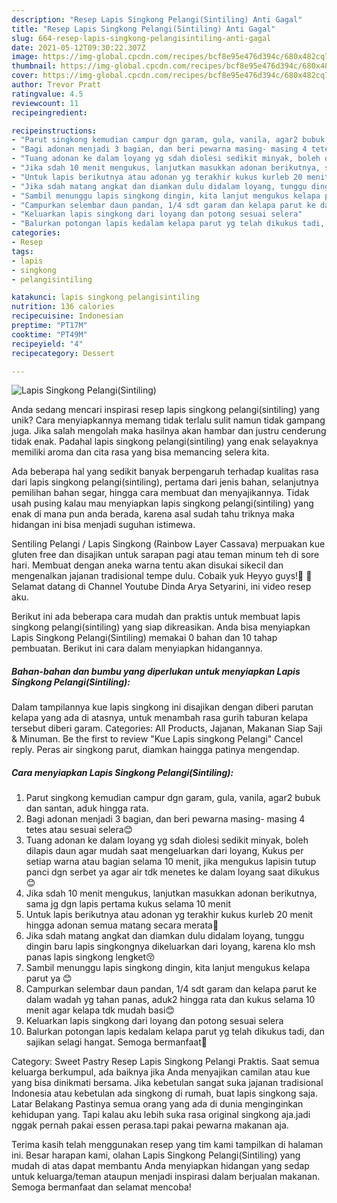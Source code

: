 ```yaml
---
description: "Resep Lapis Singkong Pelangi(Sintiling) Anti Gagal"
title: "Resep Lapis Singkong Pelangi(Sintiling) Anti Gagal"
slug: 664-resep-lapis-singkong-pelangisintiling-anti-gagal
date: 2021-05-12T09:30:22.307Z
image: https://img-global.cpcdn.com/recipes/bcf8e95e476d394c/680x482cq70/lapis-singkong-pelangisintiling-foto-resep-utama.jpg
thumbnail: https://img-global.cpcdn.com/recipes/bcf8e95e476d394c/680x482cq70/lapis-singkong-pelangisintiling-foto-resep-utama.jpg
cover: https://img-global.cpcdn.com/recipes/bcf8e95e476d394c/680x482cq70/lapis-singkong-pelangisintiling-foto-resep-utama.jpg
author: Trevor Pratt
ratingvalue: 4.5
reviewcount: 11
recipeingredient:

recipeinstructions:
- "Parut singkong kemudian campur dgn garam, gula, vanila, agar2 bubuk dan santan, aduk hingga rata."
- "Bagi adonan menjadi 3 bagian, dan beri pewarna masing- masing 4 tetes atau sesuai selera😊"
- "Tuang adonan ke dalam loyang yg sdah diolesi sedikit minyak, boleh dilapis daun agar mudah saat mengeluarkan dari loyang, Kukus per setiap warna atau bagian selama 10 menit, jika mengukus lapisin tutup panci dgn serbet ya agar air tdk menetes ke dalam loyang saat dikukus😊"
- "Jika sdah 10 menit mengukus, lanjutkan masukkan adonan berikutnya, sama jg dgn lapis pertama kukus selama 10 menit"
- "Untuk lapis berikutnya atau adonan yg terakhir kukus kurleb 20 menit hingga adonan semua matang secara merata🤗"
- "Jika sdah matang angkat dan diamkan dulu didalam loyang, tunggu dingin baru lapis singkongnya dikeluarkan dari loyang, karena klo msh panas lapis singkong lengket😚"
- "Sambil menunggu lapis singkong dingin, kita lanjut mengukus kelapa parut ya 😊"
- "Campurkan selembar daun pandan, 1/4 sdt garam dan kelapa parut ke dalam wadah yg tahan panas, aduk2 hingga rata dan kukus selama 10 menit agar kelapa tdk mudah basi😊"
- "Keluarkan lapis singkong dari loyang dan potong sesuai selera"
- "Balurkan potongan lapis kedalam kelapa parut yg telah dikukus tadi, dan sajikan selagi hangat. Semoga bermanfaat🤗"
categories:
- Resep
tags:
- lapis
- singkong
- pelangisintiling

katakunci: lapis singkong pelangisintiling 
nutrition: 136 calories
recipecuisine: Indonesian
preptime: "PT17M"
cooktime: "PT49M"
recipeyield: "4"
recipecategory: Dessert

---
```



![Lapis Singkong Pelangi(Sintiling)](https://img-global.cpcdn.com/recipes/bcf8e95e476d394c/680x482cq70/lapis-singkong-pelangisintiling-foto-resep-utama.jpg)

Anda sedang mencari inspirasi resep lapis singkong pelangi(sintiling) yang unik? Cara menyiapkannya memang tidak terlalu sulit namun tidak gampang juga. Jika salah mengolah maka hasilnya akan hambar dan justru cenderung tidak enak. Padahal lapis singkong pelangi(sintiling) yang enak selayaknya memiliki aroma dan cita rasa yang bisa memancing selera kita.

Ada beberapa hal yang sedikit banyak berpengaruh terhadap kualitas rasa dari lapis singkong pelangi(sintiling), pertama dari jenis bahan, selanjutnya pemilihan bahan segar, hingga cara membuat dan menyajikannya. Tidak usah pusing kalau mau menyiapkan lapis singkong pelangi(sintiling) yang enak di mana pun anda berada, karena asal sudah tahu triknya maka hidangan ini bisa menjadi suguhan istimewa.

Sentiling Pelangi / Lapis Singkong (Rainbow Layer Cassava) merpuakan kue gluten free dan disajikan untuk sarapan pagi atau teman minum teh di sore hari. Membuat dengan aneka warna tentu akan disukai sikecil dan mengenalkan jajanan tradisional tempe dulu. Cobaik yuk Heyyo guys!🖤 🌹Selamat datang di Channel Youtube Dinda Arya Setyarini, ini video resep aku.


Berikut ini ada beberapa cara mudah dan praktis untuk membuat lapis singkong pelangi(sintiling) yang siap dikreasikan. Anda bisa menyiapkan Lapis Singkong Pelangi(Sintiling) memakai 0 bahan dan 10 tahap pembuatan. Berikut ini cara dalam menyiapkan hidangannya.

<!--inarticleads1-->

##### Bahan-bahan dan bumbu yang diperlukan untuk menyiapkan Lapis Singkong Pelangi(Sintiling):



Dalam tampilannya kue lapis singkong ini disajikan dengan diberi parutan kelapa yang ada di atasnya, untuk menambah rasa gurih taburan kelapa tersebut diberi garam. Categories: All Products, Jajanan, Makanan Siap Saji &amp; Minuman. Be the first to review &#34;Kue Lapis singkong Pelangi&#34; Cancel reply. Peras air singkong parut, diamkan haingga patinya mengendap. 

<!--inarticleads2-->

##### Cara menyiapkan Lapis Singkong Pelangi(Sintiling):

1. Parut singkong kemudian campur dgn garam, gula, vanila, agar2 bubuk dan santan, aduk hingga rata.
1. Bagi adonan menjadi 3 bagian, dan beri pewarna masing- masing 4 tetes atau sesuai selera😊
1. Tuang adonan ke dalam loyang yg sdah diolesi sedikit minyak, boleh dilapis daun agar mudah saat mengeluarkan dari loyang, Kukus per setiap warna atau bagian selama 10 menit, jika mengukus lapisin tutup panci dgn serbet ya agar air tdk menetes ke dalam loyang saat dikukus😊
1. Jika sdah 10 menit mengukus, lanjutkan masukkan adonan berikutnya, sama jg dgn lapis pertama kukus selama 10 menit
1. Untuk lapis berikutnya atau adonan yg terakhir kukus kurleb 20 menit hingga adonan semua matang secara merata🤗
1. Jika sdah matang angkat dan diamkan dulu didalam loyang, tunggu dingin baru lapis singkongnya dikeluarkan dari loyang, karena klo msh panas lapis singkong lengket😚
1. Sambil menunggu lapis singkong dingin, kita lanjut mengukus kelapa parut ya 😊
1. Campurkan selembar daun pandan, 1/4 sdt garam dan kelapa parut ke dalam wadah yg tahan panas, aduk2 hingga rata dan kukus selama 10 menit agar kelapa tdk mudah basi😊
1. Keluarkan lapis singkong dari loyang dan potong sesuai selera
1. Balurkan potongan lapis kedalam kelapa parut yg telah dikukus tadi, dan sajikan selagi hangat. Semoga bermanfaat🤗


Category: Sweet Pastry Resep Lapis Singkong Pelangi Praktis. Saat semua keluarga berkumpul, ada baiknya jika Anda menyajikan camilan atau kue yang bisa dinikmati bersama. Jika kebetulan sangat suka jajanan tradisional Indonesia atau kebetulan ada singkong di rumah, buat lapis singkong saja. Latar Belakang Pastinya semua orang yang ada di dunia menginginkan kehidupan yang. Tapi kalau aku lebih suka rasa original singkong aja.jadi nggak pernah pakai essen perasa.tapi pakai pewarna makanan aja. 

Terima kasih telah menggunakan resep yang tim kami tampilkan di halaman ini. Besar harapan kami, olahan Lapis Singkong Pelangi(Sintiling) yang mudah di atas dapat membantu Anda menyiapkan hidangan yang sedap untuk keluarga/teman ataupun menjadi inspirasi dalam berjualan makanan. Semoga bermanfaat dan selamat mencoba!

